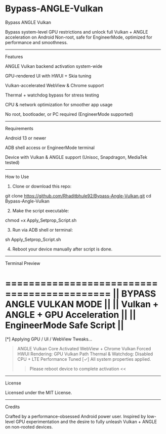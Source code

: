 # Bypass-ANGLE-Vulkan

Bypass ANGLE Vulkan

Bypass system-level GPU restrictions and unlock full Vulkan + ANGLE acceleration on Android
Non-root, safe for EngineerMode, optimized for performance and smoothness.


---

Features

ANGLE Vulkan backend activation system-wide

GPU-rendered UI with HWUI + Skia tuning

Vulkan-accelerated WebView & Chrome support

Thermal + watchdog bypass for stress testing

CPU & network optimization for smoother app usage

No root, bootloader, or PC required (EngineerMode supported)



---

Requirements

Android 13 or newer

ADB shell access or EngineerMode terminal

Device with Vulkan & ANGLE support (Unisoc, Snapdragon, MediaTek tested)



---

How to Use

1. Clone or download this repo:

git clone https://github.com/Rhaditbhule92/Bypass-Angle-Vulkan.git
cd Bypass-Angle-Vulkan


2. Make the script executable:

chmod +x Apply_Setprop_Script.sh


3. Run via ADB shell or terminal:

sh Apply_Setprop_Script.sh


4. Reboot your device manually after script is done.




---

Terminal Preview

============================================
||        BYPASS ANGLE VULKAN MODE         ||
||     Vulkan + ANGLE + GPU Acceleration   ||
||         EngineerMode Safe Script        ||
============================================
[*] Applying GPU / UI / WebView Tweaks...
 > ANGLE Vulkan Core Activated
 > WebView + Chrome Vulkan Forced
 > HWUI Rendering: GPU Vulkan Path
 > Thermal & Watchdog: Disabled
 > CPU + LTE Performance Tuned
[✓] All system properties applied.
>> Please reboot device to complete activation <<


---

License

Licensed under the MIT License.


---

Credits

Crafted by a performance-obsessed Android power user. Inspired by low-level GPU experimentation and the desire to fully unleash Vulkan + ANGLE on non-rooted devices.
